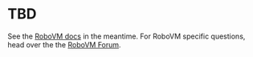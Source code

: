 # TBD
See the [RoboVM docs](http://www.robovm.org/docs.html) in the meantime. For RoboVM specific questions, head over the the [RoboVM Forum](https://groups.google.com/forum/#!forum/robovm).